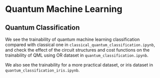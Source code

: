 # Quantum Machine Learning

## Quantum Classification

We see the trainability of quantum machine learning classification compared with classical one in `classical_quantum_classification.ipynb`, and check the effect of the circuit structures and cost functions on the trainability of QML using OR dataset in `quantum_classification.ipynb`.

We also see the trainability for a more practical dataset, or iris dataset in `quantum_classification_iris.ipynb`.
